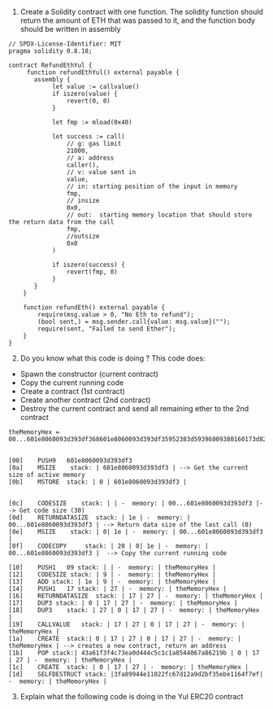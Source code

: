 1. Create a Solidity contract with one function. The solidity function should return the amount of ETH that was passed to it, and the function body should be written in assembly
```
// SPDX-License-Identifier: MIT
pragma solidity 0.8.18;

contract RefundEthYul {
     function refundEthYul() external payable {
       assembly {
            let value := callvalue()
            if iszero(value) {
                revert(0, 0)
            }

            let fmp := mload(0x40)

            let success := call(
                // g: gas limit
                21000, 
                // a: address
                caller(), 
                // v: value sent in
                value, 
                // in: starting position of the input in memory
                fmp, 
                // insize
                0x0, 
                // out:  starting memory location that should store the return data from the call
                fmp,
                //outsize
                0x0
            )
            
            if iszero(success) {
                revert(fmp, 0)
            }
       }
    }

    function refundEth() external payable {
        require(msg.value > 0, "No Eth to refund");
        (bool sent,) = msg.sender.call{value: msg.value}("");
        require(sent, "Failed to send Ether");
    }
}
```

2.  Do you know what this code is doing ?
This code does:
- Spawn the constructor (current contract)
- Copy the current running code
- Create a contract (1st contract)
- Create another contract (2nd contract)
- Destroy the current contract and send all remaining ether to the 2nd contract
```
theMemoryHex = 00...601e8060093d393df368601e8060093d393df35952383d59396009380160173d828234f050f0ff0000


[00]	PUSH9	601e8060093d393df3
[0a]	MSIZE	 stack: | 601e8060093d393df3 | --> Get the current size of active memory
[0b]	MSTORE	stack: | 0 | 601e8060093d393df3 | 


[0c]	CODESIZE	stack: | | -  memory: | 00...601e8060093d393df3 |--> Get code size (30)
[0d]	RETURNDATASIZE	stack: | 1e | -  memory: | 00...601e8060093d393df3 | --> Return data size of the last call (0)
[0e]	MSIZE	 stack: | 0| 1e | -  memory: | 00...601e8060093d393df3 | 
[0f]	CODECOPY	 stack: | 20 | 0| 1e | -  memory: | 00...601e8060093d393df3 |  --> Copy the current running code

[10]	PUSH1	09 stack: | | -  memory: | theMemoryHex | 
[12]	CODESIZE stack: | 9 | -  memory: | theMemoryHex | 
[13]	ADD	stack: | 1e | 9 | -  memory: | theMemoryHex | 
[14]	PUSH1	17 stack: | 27 | -  memory: | theMemoryHex | 
[16]	RETURNDATASIZE	stack: | 17 | 27 | -  memory: | theMemoryHex | 
[17]	DUP3 stack: | 0 | 17 | 27 | -  memory: | theMemoryHex | 
[18]	DUP3	stack: | 27 | 0 | 17 | 27 | -  memory: | theMemoryHex | 
[19]	CALLVALUE	stack: | 17 | 27 | 0 | 17 | 27 | -  memory: | theMemoryHex | 
[1a]	CREATE	stack:| 0 | 17 | 27 | 0 | 17 | 27 | -  memory: | theMemoryHex | --> creates a new contract, return an address
[1b]	POP	stack:| 43a61f3f4c73ea0d444c5c1c1a8544067a86219b | 0 | 17 | 27 | -  memory: | theMemoryHex | 
[1c]	CREATE	stack: | 0 | 17 | 27 | -  memory: | theMemoryHex | 
[1d]	SELFDESTRUCT stack: |3fa89944e11022fc67d12a9d2bf35ebe1164f7ef| -  memory: | theMemoryHex | 

```

3. Explain what the following code is doing in the Yul ERC20 contract
